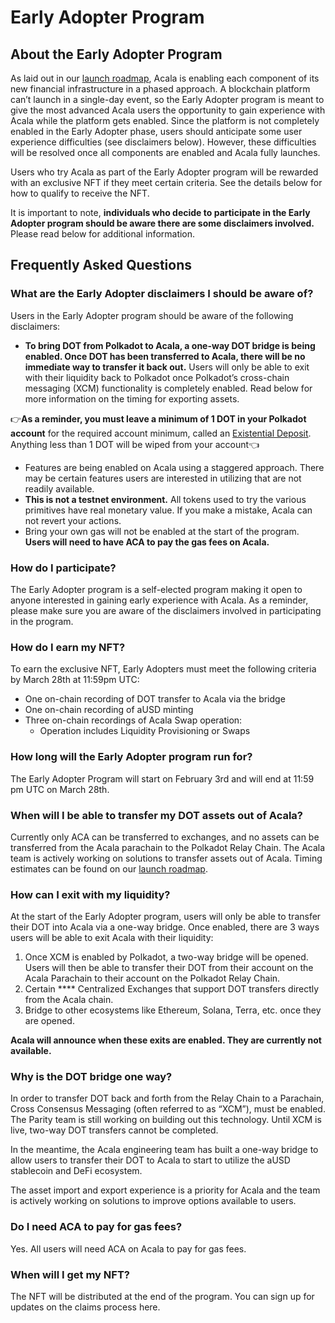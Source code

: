 # Early Adopter Program

## About the Early Adopter Program&#x20;

As laid out in our [launch roadmap](https://acala.notion.site/d1ce5e03f5354bc0be8fcf3c18b6e5b6?v=af1ff9fa66aa4dce851da0e429ed51ca), Acala is enabling each component of its new financial infrastructure in a phased approach. A blockchain platform can’t launch in a single-day event, so the Early Adopter program is meant to give the most advanced Acala users the opportunity to gain experience with Acala while the platform gets enabled. Since the platform is not completely enabled in the Early Adopter phase, users should anticipate some user experience difficulties (see disclaimers below). However, these difficulties will be resolved once all components are enabled and Acala fully launches.

Users who try Acala as part of the Early Adopter program will be rewarded with an exclusive NFT if they meet certain criteria. See the details below for how to qualify to receive the NFT.

It is important to note, **individuals who decide to participate in the Early Adopter program should be aware there are some disclaimers involved.** Please read below for additional information.

## Frequently Asked Questions

### What are the Early Adopter disclaimers I should be aware of?

Users in the Early Adopter program should be aware of the following disclaimers:

* **To bring DOT from Polkadot to Acala, a one-way DOT bridge is being enabled. Once DOT has been transferred to Acala, there will be no immediate way to transfer it back out.** Users will only be able to exit with their liquidity back to Polkadot once Polkadot’s cross-chain messaging (XCM) functionality is completely enabled. Read below for more information on the timing for exporting assets.

&#x20;👉**As a reminder, you must leave a minimum of 1 DOT in your Polkadot account** for the required account minimum, called an [Existential Deposit](https://support.polkadot.network/support/solutions/articles/65000168651-what-is-the-existential-deposit-#:\~:text=This%20minimum%20amount%20is%20called,performance%20and%20to%20reduce%20fees.). Anything less than 1 DOT will be wiped from your account👈

* Features are being enabled on Acala using a staggered approach. There may be certain features users are interested in utilizing that are not readily available.
* **This is not a testnet environment.** All tokens used to try the various primitives have real monetary value. If you make a mistake, Acala can not revert your actions.
* Bring your own gas will not be enabled at the start of the program. **Users will need to have ACA to pay the gas fees on Acala.**

### How do I participate?&#x20;

The Early Adopter program is a self-elected program making it open to anyone interested in gaining early experience with Acala. As a reminder, please make sure you are aware of the disclaimers involved in participating in the program.

### How do I earn my NFT?

To earn the exclusive NFT, Early Adopters must meet the following criteria by March 28th at 11:59pm UTC:&#x20;

* One on-chain recording of DOT transfer to Acala via the bridge
* One on-chain recording of aUSD minting
* Three on-chain recordings of Acala Swap operation:
  * &#x20;Operation includes Liquidity Provisioning or Swaps

### How long will the Early Adopter program run for?

The Early Adopter Program will start on February 3rd and will end at 11:59 pm UTC on March 28th.

### When will I be able to transfer my DOT assets out of Acala?

Currently only ACA can be transferred to exchanges, and no assets can be transferred from the Acala parachain to the Polkadot Relay Chain. The Acala team is actively working on solutions to transfer assets out of Acala. Timing estimates can be found on our [launch roadmap](https://acala.notion.site/d1ce5e03f5354bc0be8fcf3c18b6e5b6?v=af1ff9fa66aa4dce851da0e429ed51ca).

### How can I exit with my liquidity?

At the start of the Early Adopter program, users will only be able to transfer their DOT into Acala via a one-way bridge. Once enabled, there are 3 ways users will be able to exit Acala with their liquidity:

1. Once XCM is enabled by Polkadot, a two-way bridge will be opened. Users will then be able to transfer their DOT from their account on the Acala Parachain to their account on the Polkadot Relay Chain.
2. Certain **** Centralized Exchanges that support DOT transfers directly from the Acala chain.
3. Bridge to other ecosystems like Ethereum, Solana, Terra, etc. once they are opened.

**Acala will announce when these exits are enabled. They are currently not available.**

### Why is the DOT bridge one way?

In order to transfer DOT back and forth from the Relay Chain to a Parachain, Cross Consensus Messaging (often referred to as “XCM”), must be enabled. The Parity team is still working on building out this technology. Until XCM is live, two-way DOT transfers cannot be completed.

In the meantime, the Acala engineering team has built a one-way bridge to allow users to transfer their DOT to Acala to start to utilize the aUSD stablecoin and DeFi ecosystem.

The asset import and export experience is a priority for Acala and the team is actively working on solutions to improve options available to users.

### Do I need ACA to pay for gas fees?

Yes. All users will need ACA on Acala to pay for gas fees.

### When will I get my NFT?

The NFT will be distributed at the end of the program. You can sign up for updates on the claims process here.
